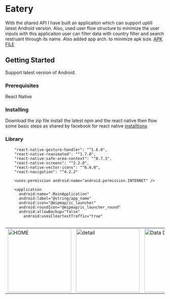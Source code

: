 # Eatery

With the shared API I have built an applicaiton which can support uptill latest Android version. Also, used user flow structure to minimize the user inputs with this applicaiton user can filter data with country filter and  search restruant through its name.
Also added app arch. to minimize apk size.
[APK FILE][1]

## Getting Started

Support latest version of Android. 

### Prerequisites

React Native

### Installing

Download the zip file install the latest npm  and the react native then flow some basic steps as shared by facebook for react native [installtions][2]

### Library
``` "react-native": "0.61.5",
    "react-native-gesture-handler": "^1.6.0",
    "react-native-reanimated": "^1.7.0",
    "react-native-safe-area-context": "^0.7.3",
    "react-native-screens": "^2.2.0",
    "react-native-vector-icons": "^6.6.0",
    "react-navigation": "^4.2.2"
```

```
    <uses-permission android:name="android.permission.INTERNET" />

    <application
      android:name=".MainApplication"
      android:label="@string/app_name"
      android:icon="@mipmap/ic_launcher"
      android:roundIcon="@mipmap/ic_launcher_round"
      android:allowBackup="false"
        android:usesCleartextTraffic="true"


```
<table><tr><td >
 
<img src="https://he-s3.s3.amazonaws.com/media/uploads/3f42e5a.png" width="200" alt="HOME">
</td><td><img src="https://he-s3.s3.amazonaws.com/media/uploads/2e06d2a.png" width="200" alt="detail"></td>
 <td><img src="https://i.imgur.com/TU1U93n.png" width="200" alt="Data Detail"></td><td>
<img src="https://he-s3.s3.amazonaws.com/media/uploads/2802b78.png" width="200" alt="About">
</td></tr></table>


  [1]: https://www.dropbox.com/s/4aaniosozuzuvym/app-armeabi-v7a-release.apk?dl=0
  [2]: http://reactnative.dev/docs/getting-started
  [3]: https://he-s3.s3.amazonaws.com/media/uploads/3f42e5a.png
  [4]: https://he-s3.s3.amazonaws.com/media/uploads/2e06d2a.png
  [5]: https://he-s3.s3.amazonaws.com/media/uploads/2802b78.png
  [6]: https://he-s3.s3.amazonaws.com/media/uploads/1e75b47.png
